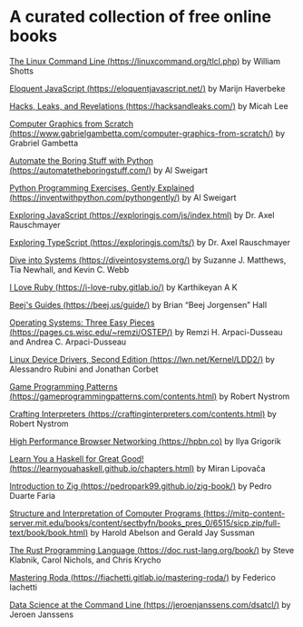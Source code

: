 # A curated collection of free online books

[The Linux Command Line (https://linuxcommand.org/tlcl.php)](https://linuxcommand.org/tlcl.php) by William Shotts

[Eloquent JavaScript (https://eloquentjavascript.net/)](https://eloquentjavascript.net/) by Marijn Haverbeke

[Hacks, Leaks, and Revelations (https://hacksandleaks.com/)](https://hacksandleaks.com/) by Micah Lee

[Computer Graphics from Scratch (https://www.gabrielgambetta.com/computer-graphics-from-scratch/)](https://www.gabrielgambetta.com/computer-graphics-from-scratch/) by Grabriel Gambetta

[Automate the Boring Stuff with Python (https://automatetheboringstuff.com/)](https://automatetheboringstuff.com/) by Al Sweigart

[Python Programming Exercises, Gently Explained (https://inventwithpython.com/pythongently/)](https://inventwithpython.com/pythongently/) by Al Sweigart

[Exploring JavaScript (https://exploringjs.com/js/index.html)](https://exploringjs.com/js/index.html) by Dr. Axel Rauschmayer

[Exploring TypeScript (https://exploringjs.com/ts/)](https://exploringjs.com/ts/) by Dr. Axel Rauschmayer

[Dive into Systems (https://diveintosystems.org/)](https://diveintosystems.org/) by Suzanne J. Matthews, Tia Newhall, and Kevin C. Webb

[I Love Ruby (https://i-love-ruby.gitlab.io/)](https://i-love-ruby.gitlab.io/) by Karthikeyan A K

[Beej's Guides (https://beej.us/guide/)](https://beej.us/guide/) by Brian “Beej Jorgensen” Hall

[Operating Systems: Three Easy Pieces (https://pages.cs.wisc.edu/~remzi/OSTEP/)](https://pages.cs.wisc.edu/~remzi/OSTEP/) by Remzi H. Arpaci-Dusseau and  Andrea C. Arpaci-Dusseau

[Linux Device Drivers, Second Edition (https://lwn.net/Kernel/LDD2/)](https://lwn.net/Kernel/LDD2/) by Alessandro Rubini and Jonathan Corbet

[Game Programming Patterns (https://gameprogrammingpatterns.com/contents.html)](https://gameprogrammingpatterns.com/contents.html) by Robert Nystrom

[Crafting Interpreters (https://craftinginterpreters.com/contents.html)](https://craftinginterpreters.com/contents.html) by Robert Nystrom

[High Performance Browser Networking (https://hpbn.co)](https://hpbn.co) by Ilya Grigorik

[Learn You a Haskell for Great Good! (https://learnyouahaskell.github.io/chapters.html)](https://learnyouahaskell.github.io/chapters.html) by Miran Lipovača

[Introduction to Zig (https://pedropark99.github.io/zig-book/)](https://pedropark99.github.io/zig-book/) by Pedro Duarte Faria

[Structure and Interpretation of Computer Programs (https://mitp-content-server.mit.edu/books/content/sectbyfn/books_pres_0/6515/sicp.zip/full-text/book/book.html)](https://mitp-content-server.mit.edu/books/content/sectbyfn/books_pres_0/6515/sicp.zip/full-text/book/book.html) by Harold Abelson and Gerald Jay Sussman

[The Rust Programming Language (https://doc.rust-lang.org/book/)](https://doc.rust-lang.org/book/) by Steve Klabnik, Carol Nichols, and Chris Krycho

[Mastering Roda (https://fiachetti.gitlab.io/mastering-roda/)](https://fiachetti.gitlab.io/mastering-roda/) by Federico Iachetti

[Data Science at the Command Line (https://jeroenjanssens.com/dsatcl/)](https://jeroenjanssens.com/dsatcl/) by Jeroen Janssens
